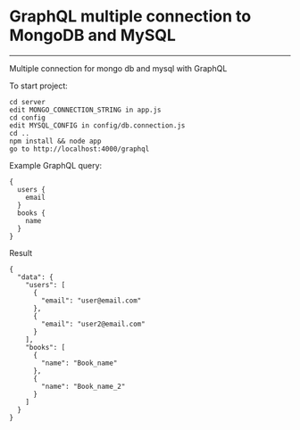 # GraphQL multiple connection to MongoDB and MySQL

-------------
Multiple connection for mongo db and mysql with GraphQL

To start project:
```
cd server
edit MONGO_CONNECTION_STRING in app.js
cd config
edit MYSQL_CONFIG in config/db.connection.js
cd ..
npm install && node app
go to http://localhost:4000/graphql
```

Example GraphQL query:

```
{
  users {
    email
  }
  books {
    name
  }
}
```

Result

```
{
  "data": {
    "users": [
      {
        "email": "user@email.com"
      },
      {
        "email": "user2@email.com"
      }
    ],
    "books": [
      {
        "name": "Book_name"
      },
      {
        "name": "Book_name_2"
      }
    ]
  }
}
```

